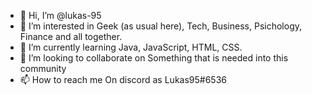 - 👋 Hi, I’m @lukas-95
- 👀 I’m interested in Geek (as usual here), Tech, Business, Psichology, Finance and all together.
- 🌱 I’m currently learning Java, JavaScript, HTML, CSS.
- 💞️ I’m looking to collaborate on Something that is needed into this community
- 📫 How to reach me On discord as Lukas95#6536

<!---
lukas-95/lukas-95 is a ✨ special ✨ repository because its `README.md` (this file) appears on your GitHub profile.
You can click the Preview link to take a look at your changes.
--->
